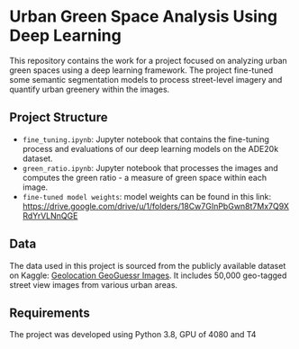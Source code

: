 # Urban Green Space Analysis Using Deep Learning

This repository contains the work for a project focused on analyzing urban green spaces using a deep learning framework. The project fine-tuned some semantic segmentation models to process street-level imagery and quantify urban greenery within the images.

## Project Structure
- `fine_tuning.ipynb`: Jupyter notebook that contains the fine-tuning process and evaluations of our deep learning models on the ADE20k dataset.
- `green_ratio.ipynb`: Jupyter notebook that processes the images and computes the green ratio - a measure of green space within each image.
- `fine-tuned model weights`: model weights can be found in this link: https://drive.google.com/drive/u/1/folders/18Cw7GInPbGwn8t7Mx7Q9XRdYrVLNnQGE

## Data

The data used in this project is sourced from the publicly available dataset on Kaggle: [Geolocation GeoGuessr Images](https://www.kaggle.com/datasets/ubitquitin/geolocation-geoguessr-images-50k/code). It includes 50,000 geo-tagged street view images from various urban areas.

## Requirements

The project was developed using Python 3.8, GPU of 4080 and T4


